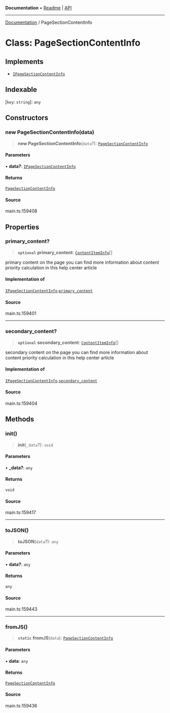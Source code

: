 **Documentation** • [Readme](../README.md) \| [API](../globals.md)

***

[Documentation](../README.md) / PageSectionContentInfo

# Class: PageSectionContentInfo

## Implements

- [`IPageSectionContentInfo`](../interfaces/IPageSectionContentInfo.md)

## Indexable

 \[`key`: `string`\]: `any`

## Constructors

### new PageSectionContentInfo(data)

> **new PageSectionContentInfo**(`data`?): [`PageSectionContentInfo`](PageSectionContentInfo.md)

#### Parameters

• **data?**: [`IPageSectionContentInfo`](../interfaces/IPageSectionContentInfo.md)

#### Returns

[`PageSectionContentInfo`](PageSectionContentInfo.md)

#### Source

main.ts:159408

## Properties

### primary\_content?

> **`optional`** **primary\_content**: [`ContentItemInfo`](ContentItemInfo.md)[]

primary content on the page
you can find more information about content priority calculation in this help center article

#### Implementation of

[`IPageSectionContentInfo`](../interfaces/IPageSectionContentInfo.md).[`primary_content`](../interfaces/IPageSectionContentInfo.md#primary_content)

#### Source

main.ts:159401

***

### secondary\_content?

> **`optional`** **secondary\_content**: [`ContentItemInfo`](ContentItemInfo.md)[]

secondary content on the page
you can find more information about content priority calculation in this help center article

#### Implementation of

[`IPageSectionContentInfo`](../interfaces/IPageSectionContentInfo.md).[`secondary_content`](../interfaces/IPageSectionContentInfo.md#secondary_content)

#### Source

main.ts:159404

## Methods

### init()

> **init**(`_data`?): `void`

#### Parameters

• **\_data?**: `any`

#### Returns

`void`

#### Source

main.ts:159417

***

### toJSON()

> **toJSON**(`data`?): `any`

#### Parameters

• **data?**: `any`

#### Returns

`any`

#### Source

main.ts:159443

***

### fromJS()

> **`static`** **fromJS**(`data`): [`PageSectionContentInfo`](PageSectionContentInfo.md)

#### Parameters

• **data**: `any`

#### Returns

[`PageSectionContentInfo`](PageSectionContentInfo.md)

#### Source

main.ts:159436

